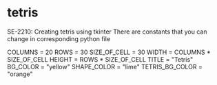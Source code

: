 # tetris
SE-2210: Creating tetris using tkinter
There are constants that you can change in corresponding python file

COLUMNS = 20
ROWS = 30
SIZE_OF_CELL = 30
WIDTH = COLUMNS * SIZE_OF_CELL
HEIGHT = ROWS * SIZE_OF_CELL
TITLE = "Tetris"
BG_COLOR = "yellow"
SHAPE_COLOR = "lime"
TETRIS_BG_COLOR = "orange"
